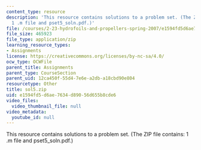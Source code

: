 ```yaml
---
content_type: resource
description: 'This resource contains solutions to a problem set. (The ZIP file contains:
  1 .m file and pset5_soln.pdf.)'
file: /courses/2-23-hydrofoils-and-propellers-spring-2007/e1594fd5d6ae7634d89056d655b8cde6_sol5.zip
file_size: 465923
file_type: application/zip
learning_resource_types:
- Assignments
license: https://creativecommons.org/licenses/by-nc-sa/4.0/
ocw_type: OCWFile
parent_title: Assignments
parent_type: CourseSection
parent_uid: 12ca450f-55d4-7e6e-a2db-a18cbd90e804
resourcetype: Other
title: sol5.zip
uid: e1594fd5-d6ae-7634-d890-56d655b8cde6
video_files:
  video_thumbnail_file: null
video_metadata:
  youtube_id: null
---
```

This resource contains solutions to a problem set. (The ZIP file contains: 1 .m file and pset5_soln.pdf.)